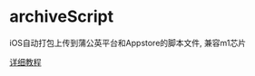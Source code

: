 # archiveScript
iOS自动打包上传到蒲公英平台和Appstore的脚本文件, 兼容m1芯片

[详细教程](https://www.jianshu.com/p/05dc9f925467)


